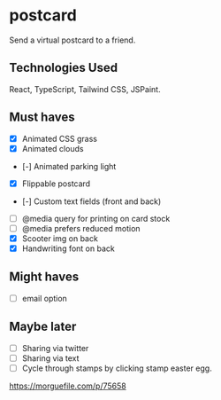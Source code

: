 # postcard
Send a virtual postcard to a friend. 

## Technologies Used
React, TypeScript, Tailwind CSS, JSPaint.

## Must haves
- [x] Animated CSS grass  
- [x] Animated clouds  
- [-] Animated parking light  
- [x] Flippable postcard  
- [-] Custom text fields (front and back)  
- [ ] @media query for printing on card stock  
- [ ] @media prefers reduced motion
- [x] Scooter img on back
- [x] Handwriting font on back

## Might haves
- [ ] email option  

## Maybe later 
- [ ] Sharing via twitter  
- [ ] Sharing via text  
- [ ] Cycle through stamps by clicking stamp easter egg.

https://morguefile.com/p/75658
